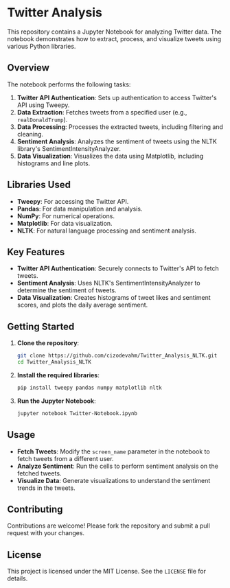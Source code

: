 # Twitter Analysis
This repository contains a Jupyter Notebook for analyzing Twitter data. The notebook demonstrates how to extract, process, and visualize tweets using various Python libraries.

## Overview

The notebook performs the following tasks:
1. **Twitter API Authentication**: Sets up authentication to access Twitter's API using Tweepy.
2. **Data Extraction**: Fetches tweets from a specified user (e.g., `realDonaldTrump`).
3. **Data Processing**: Processes the extracted tweets, including filtering and cleaning.
4. **Sentiment Analysis**: Analyzes the sentiment of tweets using the NLTK library's SentimentIntensityAnalyzer.
5. **Data Visualization**: Visualizes the data using Matplotlib, including histograms and line plots.

## Libraries Used

- **Tweepy**: For accessing the Twitter API.
- **Pandas**: For data manipulation and analysis.
- **NumPy**: For numerical operations.
- **Matplotlib**: For data visualization.
- **NLTK**: For natural language processing and sentiment analysis.

## Key Features

- **Twitter API Authentication**: Securely connects to Twitter's API to fetch tweets.
- **Sentiment Analysis**: Uses NLTK's SentimentIntensityAnalyzer to determine the sentiment of tweets.
- **Data Visualization**: Creates histograms of tweet likes and sentiment scores, and plots the daily average sentiment.

## Getting Started

1. **Clone the repository**:
    ```bash
    git clone https://github.com/cizodevahm/Twitter_Analysis_NLTK.git
    cd Twitter_Analysis_NLTK
    ```

2. **Install the required libraries**:
    ```bash
    pip install tweepy pandas numpy matplotlib nltk
    ```

3. **Run the Jupyter Notebook**:
    ```bash
    jupyter notebook Twitter-Notebook.ipynb
    ```

## Usage

- **Fetch Tweets**: Modify the `screen_name` parameter in the notebook to fetch tweets from a different user.
- **Analyze Sentiment**: Run the cells to perform sentiment analysis on the fetched tweets.
- **Visualize Data**: Generate visualizations to understand the sentiment trends in the tweets.

## Contributing

Contributions are welcome! Please fork the repository and submit a pull request with your changes.

## License

This project is licensed under the MIT License. See the `LICENSE` file for details.
